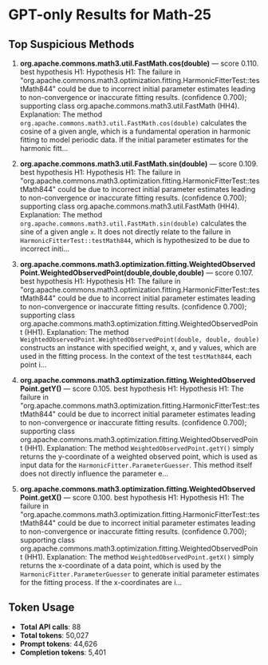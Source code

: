# GPT-only Results for Math-25

## Top Suspicious Methods

1. **org.apache.commons.math3.util.FastMath.cos(double)** — score 0.110. best hypothesis H1: Hypothesis H1: The failure in "org.apache.commons.math3.optimization.fitting.HarmonicFitterTest::testMath844" could be due to incorrect initial parameter estimates leading to non-convergence or inaccurate fitting results. (confidence 0.700); supporting class org.apache.commons.math3.util.FastMath (HH4).
    Explanation: The method `org.apache.commons.math3.util.FastMath.cos(double)` calculates the cosine of a given angle, which is a fundamental operation in harmonic fitting to model periodic data. If the initial parameter estimates for the harmonic fitt...

2. **org.apache.commons.math3.util.FastMath.sin(double)** — score 0.109. best hypothesis H1: Hypothesis H1: The failure in "org.apache.commons.math3.optimization.fitting.HarmonicFitterTest::testMath844" could be due to incorrect initial parameter estimates leading to non-convergence or inaccurate fitting results. (confidence 0.700); supporting class org.apache.commons.math3.util.FastMath (HH4).
    Explanation: The method `org.apache.commons.math3.util.FastMath.sin(double)` calculates the sine of a given angle `x`. It does not directly relate to the failure in `HarmonicFitterTest::testMath844`, which is hypothesized to be due to incorrect initi...

3. **org.apache.commons.math3.optimization.fitting.WeightedObservedPoint.WeightedObservedPoint(double,double,double)** — score 0.107. best hypothesis H1: Hypothesis H1: The failure in "org.apache.commons.math3.optimization.fitting.HarmonicFitterTest::testMath844" could be due to incorrect initial parameter estimates leading to non-convergence or inaccurate fitting results. (confidence 0.700); supporting class org.apache.commons.math3.optimization.fitting.WeightedObservedPoint (HH1).
    Explanation: The method `WeightedObservedPoint.WeightedObservedPoint(double, double, double)` constructs an instance with specified weight, x, and y values, which are used in the fitting process. In the context of the test `testMath844`, each point i...

4. **org.apache.commons.math3.optimization.fitting.WeightedObservedPoint.getY()** — score 0.105. best hypothesis H1: Hypothesis H1: The failure in "org.apache.commons.math3.optimization.fitting.HarmonicFitterTest::testMath844" could be due to incorrect initial parameter estimates leading to non-convergence or inaccurate fitting results. (confidence 0.700); supporting class org.apache.commons.math3.optimization.fitting.WeightedObservedPoint (HH1).
    Explanation: The method `WeightedObservedPoint.getY()` simply returns the y-coordinate of a weighted observed point, which is used as input data for the `HarmonicFitter.ParameterGuesser`. This method itself does not directly influence the parameter e...

5. **org.apache.commons.math3.optimization.fitting.WeightedObservedPoint.getX()** — score 0.100. best hypothesis H1: Hypothesis H1: The failure in "org.apache.commons.math3.optimization.fitting.HarmonicFitterTest::testMath844" could be due to incorrect initial parameter estimates leading to non-convergence or inaccurate fitting results. (confidence 0.700); supporting class org.apache.commons.math3.optimization.fitting.WeightedObservedPoint (HH1).
    Explanation: The method `WeightedObservedPoint.getX()` simply returns the x-coordinate of a data point, which is used by the `HarmonicFitter.ParameterGuesser` to generate initial parameter estimates for the fitting process. If the x-coordinates are i...


## Token Usage

- **Total API calls**: 88
- **Total tokens**: 50,027
- **Prompt tokens**: 44,626
- **Completion tokens**: 5,401
